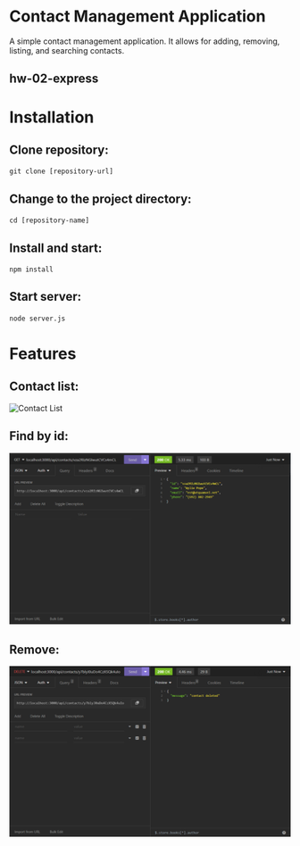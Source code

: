 # Contact Management Application

A simple contact management application. It allows for adding, removing, listing, and searching contacts.

## hw-02-express

# Installation
## Clone repository:
```shell
git clone [repository-url]
```
## Change to the project directory:
```shell
cd [repository-name]

```
## Install and start:
```shell
npm install
```
## Start server:
```shell
node server.js
```

# Features
## Contact list:
![Contact List](assets/contacts-list.png)

## Find by id:
![Find by id](assets/find-by-id.png)

## Remove:
![Remove](assets/delete-cont.png)